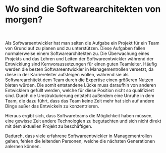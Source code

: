 Wo sind die Softwarearchitekten von morgen?
===========================================

 

Als Softwareentwickler hat man selten die Aufgabe ein Projekt für ein Team von
Grund auf zu planen und zu unterstützen. Diese Aufgaben fallen normalerweise
einem Softwarearchitekten zu. Die Überwachung eines Projekts und das Lehren und
Leiten der Softwareentwickler während der Entwicklung sind Kernvoraussetzungen
für einen guten Teamleiter. Häufig werden die besten Softwareentwickler in
Managementrollen versetzt, da diese in der Karriereleiter aufsteigen wollen,
während sie als Softwarearchitekt dem Team durch die Expertise einen größeren
Nutzen bieten würden. Die somit entstandene Lücke muss daraufhin von anderen
Entwicklern gefüllt werden, welche für diese Position nicht so qualifiziert
sind. Durch die Umstrukturierung entsteht außerdem eine Unruhe in dem Team, die
dazu führt, dass das Team keine Zeit mehr hat sich auf andere Dinge außer das
Entwickeln zu konzentrieren.

Hieraus ergibt sich, dass Softwareteams die Möglichkeit haben müssen, eine
gewisse Zeit andere Technologien zu begutachten und sich nicht direkt mit dem
aktuellen Projekt zu beschäftigen.

Dadurch, dass viele erfahrene Softwareentwickler in Managementrollen gehen,
fehlen die leitenden Personen, welche die nächsten Generationen anlernen können.
